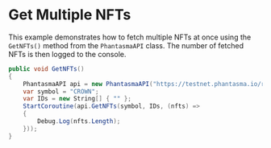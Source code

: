 # Get Multiple NFTs

This example demonstrates how to fetch multiple NFTs at once using the `GetNFTs()` method from the `PhantasmaAPI` class. The number of fetched NFTs is then logged to the console.

```csharp
public void GetNFTs()
{
    PhantasmaAPI api = new PhantasmaAPI("https://testnet.phantasma.io/rpc");
    var symbol = "CROWN";
    var IDs = new String[] { "" };
    StartCoroutine(api.GetNFTs(symbol, IDs, (nfts) =>
    {
        Debug.Log(nfts.Length);
    }));
}
```

